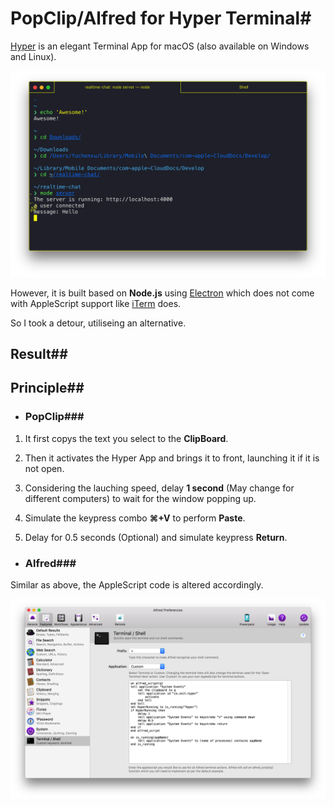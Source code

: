 # PopClip/Alfred for Hyper Terminal#

[Hyper](https://hyper.is) is an elegant Terminal App for macOS (also available on Windows and Linux).

![Hyper](https://github.com/fuchenxu2008/Hyper-PopClip-Alfred-Extension/raw/master/Hyper.png)

However, it is built based on **Node.js** using [Electron](https://electron.atom.io) which does not come with AppleScript support like [iTerm](http://www.iterm2.com) does.

So I took a detour, utiliseing an alternative.

## Result##



## Principle##

- ### PopClip###

1. It first copys the text you select to the **ClipBoard**.

2. Then it activates the Hyper App and brings it to front, launching it if it is not open.

3. Considering the lauching speed, delay **1 second** (May change for different computers) to wait for the window popping up.

4. Simulate the keypress combo **⌘+V** to perform **Paste**.

5. Delay for 0.5 seconds (Optional) and simulate keypress **Return**.

- ### Alfred###

 Similar as above, the AppleScript code is altered accordingly.

![Alfred](https://github.com/fuchenxu2008/Hyper-PopClip-Alfred-Extension/raw/master/Alfred/Alfred.png)